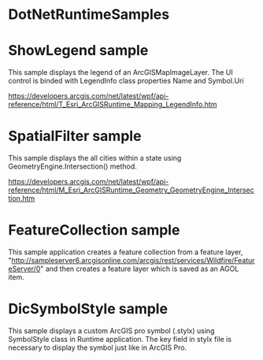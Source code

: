 # DotNetRuntimeSamples

ShowLegend sample
================
This sample displays the legend of an ArcGISMapImageLayer. The UI control is binded with LegendInfo class properties Name and Symbol.Uri

https://developers.arcgis.com/net/latest/wpf/api-reference/html/T_Esri_ArcGISRuntime_Mapping_LegendInfo.htm

SpatialFilter sample
===================
This sample displays the all cities within a state using GeometryEngine.Intersection() method.

https://developers.arcgis.com/net/latest/wpf/api-reference/html/M_Esri_ArcGISRuntime_Geometry_GeometryEngine_Intersection.htm

FeatureCollection sample
========================

This sample application creates  a feature collection from a feature layer, "http://sampleserver6.arcgisonline.com/arcgis/rest/services/Wildfire/FeatureServer/0"
and then creates a feature layer which is saved as an AGOL item.

DicSymbolStyle sample
=====================

This sample displays a custom ArcGIS pro symbol (.stylx) using SymbolStyle class in Runtime application. The key field in stylx file is necessary to display the symbol just like in ArcGIS Pro. 
